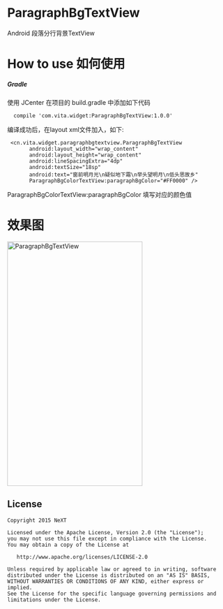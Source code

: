 # ParagraphBgTextView
Android 段落分行背景TextView 


# How to use 如何使用

##### Gradle  
使用 JCenter 在项目的 build.gradle 中添加如下代码
      
      compile 'com.vita.widget:ParagraphBgTextView:1.0.0'
      
编译成功后，在layout xml文件加入，如下:

     <cn.vita.widget.paragraphbgtextview.ParagraphBgTextView
           android:layout_width="wrap_content"
           android:layout_height="wrap_content"
           android:lineSpacingExtra="4dp"
           android:textSize="18sp"
           android:text="窗前明月光\n疑似地下霜\n举头望明月\n低头思故乡"
           ParagraphBgColorTextView:paragraphBgColor="#FF0000" />

ParagraphBgColorTextView:paragraphBgColor 填写对应的颜色值

# 效果图
      
   <img src="https://raw.githubusercontent.com/pkeropen/ParagraphBgTextView/master/imgs/Screenshot_01.png" width = "310" height = "560" alt="ParagraphBgTextView" align=center />
      
## License

    Copyright 2015 NeXT

    Licensed under the Apache License, Version 2.0 (the "License");
    you may not use this file except in compliance with the License.
    You may obtain a copy of the License at

       http://www.apache.org/licenses/LICENSE-2.0

    Unless required by applicable law or agreed to in writing, software
    distributed under the License is distributed on an "AS IS" BASIS,
    WITHOUT WARRANTIES OR CONDITIONS OF ANY KIND, either express or implied.
    See the License for the specific language governing permissions and
    limitations under the License.

